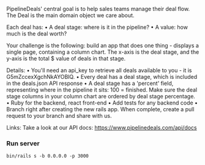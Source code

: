 PipelineDeals' central goal is to help sales teams manage their deal flow. The Deal is the main domain object we care about.

Each deal has:
• A deal stage: where is it in the pipeline?
• A value: how much is the deal worth?

Your challenge is the following: build an app that does one thing - displays a single page, containing a column chart. The x-axis is the deal stage, and the y-axis is the total $ value of deals in that stage.

Details:
• You'll need an api_key to retrieve all deals available to you - it is G5mZccexXgchNkAYOBlQ.
• Every deal has a deal stage, which is included in the deals.json API response
• A deal stage has a 'percent' field, representing where in the pipeline it sits: 100 = finished. Make sure the deal stage columns in your column chart are ordered by deal stage percentage.
• Ruby for the backend, react front-end
• Add tests for any backend code
• Branch right after creating the new rails app. When complete, create a pull request to your branch and share with us.

Links:
Take a look at our API docs: https://www.pipelinedeals.com/api/docs

### Run server
```
bin/rails s -b 0.0.0.0 -p 3000
```
